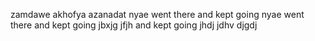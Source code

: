  zamdawe
akhofya
azanadat
nyae went there and kept going
nyae went there and kept going
jbxjg jfjh and kept going
jhdj jdhv djgdj
